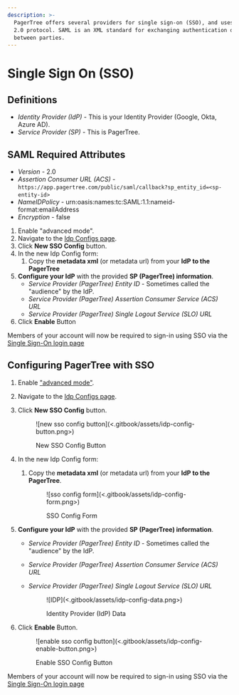 ```yaml
---
description: >-
  PagerTree offers several providers for single sign-on (SSO), and uses the SAML
  2.0 protocol. SAML is an XML standard for exchanging authentication data
  between parties.
---
```


# Single Sign On (SSO)

## Definitions

* _Identity Provider (IdP)_ - This is your Identity Provider (Google, Okta, Azure AD).
* _Service Provider (SP)_ - This is PagerTree.

## SAML Required Attributes

* _Version_ - 2.0
* _Assertion Consumer URL (ACS)_ - `https://app.pagertree.com/public/saml/callback?sp_entity_id=<sp-entity-id>`
* _NameIDPolicy_ - urn:oasis:names:tc:SAML:1.1:nameid-format:emailAddress
* _Encryption_ - false

1. Enable "advanced mode".
2. Navigate to the [Idp Configs page](https://app.pagertree.com/single\_sign\_on\_configs).
3. Click **New SSO Config** button.&#x20;
4. In the new Idp Config form:
   1. Copy the **metadata xml** (or metadata url) from your **IdP to the PagerTree**&#x20;
5. **Configure your IdP** with the provided **SP (PagerTree) information**.
   * _Service Provider (PagerTree) Entity ID_ - Sometimes called the "audience" by the IdP.
   * _Service Provider (PagerTree) Assertion Consumer Service (ACS) URL_
   * _Service Provider (PagerTree) Single Logout Service (SLO) URL_&#x20;
6. Click **Enable** Button&#x20;

Members of your account will now be required to sign-in using SSO via the [Single Sign-On login page](https://app.pagertree.com/sso)

## Configuring PagerTree with SSO

1. Enable ["advanced mode"](https://docs.pagertree.com/knowledge-base/users#advanced-mode).
2. Navigate to the [Idp Configs page](https://app.pagertree.com/single\_sign\_on\_configs).
3.  Click **New SSO Config** button.&#x20;

    <figure>![new sso config button](<.gitbook/assets/idp-config-button.png>)<figcaption><p>New SSO Config Button</p></figcaption></figure>
4. In the new Idp Config form:
   1.  Copy the **metadata xml** (or metadata url) from your **IdP to the PagerTree**.&#x20;

       <figure>![sso config form](<.gitbook/assets/idp-config-form.png>)<figcaption><p>SSO Config Form</p></figcaption></figure>
5. **Configure your IdP** with the provided **SP (PagerTree) information**.
   * _Service Provider (PagerTree) Entity ID_ - Sometimes called the "audience" by the IdP.
   * _Service Provider (PagerTree) Assertion Consumer Service (ACS) URL_
   *   _Service Provider (PagerTree) Single Logout Service (SLO) URL_&#x20;

       <figure>![IDP](<.gitbook/assets/idp-config-data.png>)<figcaption><p>Identity Provider (IdP) Data</p></figcaption></figure>
6.  Click **Enable** Button.&#x20;

    <figure>![enable sso config button](<.gitbook/assets/idp-config-enable-button.png>)<figcaption><p>Enable SSO Config Button</p></figcaption></figure>

Members of your account will now be required to sign-in using SSO via the [Single Sign-On login page](https://app.pagertree.com/sso)
